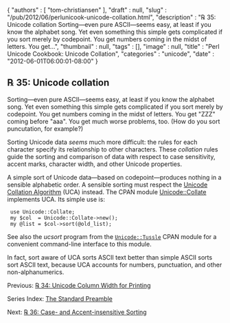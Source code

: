 {
   "authors" : [
      "tom-christiansen"
   ],
   "draft" : null,
   "slug" : "/pub/2012/06/perlunicook-unicode-collation.html",
   "description" : "℞ 35: Unicode collation Sorting&mdash;even pure ASCII&mdash;seems easy, at least if you know the alphabet song. Yet even something this simple gets complicated if you sort merely by codepoint. You get numbers coming in the midst of letters. You get...",
   "thumbnail" : null,
   "tags" : [],
   "image" : null,
   "title" : "Perl Unicode Cookbook: Unicode Collation",
   "categories" : "unicode",
   "date" : "2012-06-01T06:00:01-08:00"
}



℞ 35: Unicode collation
-----------------------

Sorting—even pure ASCII—seems easy, at least if you know the alphabet song. Yet even something this simple gets complicated if you sort merely by codepoint. You get numbers coming in the midst of letters. You get "ZZZ" coming before "aaa". You get much worse problems, too. (How do you sort puncutation, for example?)

Sorting Unicode data *seems* much more difficult: the rules for each character specify its relationship to other characters. These *collation* rules guide the sorting and comparison of data with respect to case sensitivity, accent marks, character width, and other Unicode properties.

A simple sort of Unicode data—based on codepoint—produces nothing in a sensible alphabetic order. A sensible sorting must respect the [Unicode Collation Algorithm](http://www.unicode.org/reports/tr10/) (UCA) instead. The CPAN module [Unicode::Collate](http://search.cpan.org/perldoc?Unicode::Collate) implements UCA. Its simple use is:

     use Unicode::Collate;
     my $col  = Unicode::Collate->new();
     my @list = $col->sort(@old_list);

See also the *ucsort* program from the [`Unicode::Tussle`](http://search.cpan.org/perldoc?Unicode::Tussle) CPAN module for a convenient command-line interface to this module.

In fact, sort aware of UCA sorts ASCII text better than simple ASCII sorts sort ASCII text, because UCA accounts for numbers, punctuation, and other non-alphanumerics.

Previous: [℞ 34: Unicode Column Width for Printing](/pub/2012/05/perlunicook-unicode-column-width-for-printing.html)

Series Index: [The Standard Preamble](/pub/2012/04/perlunicook-standard-preamble.html)

Next: [℞ 36: Case- and Accent-insensitive Sorting](/pub/2012/06/perlunicook-case--and-accent-insensitive-sorting.html)
